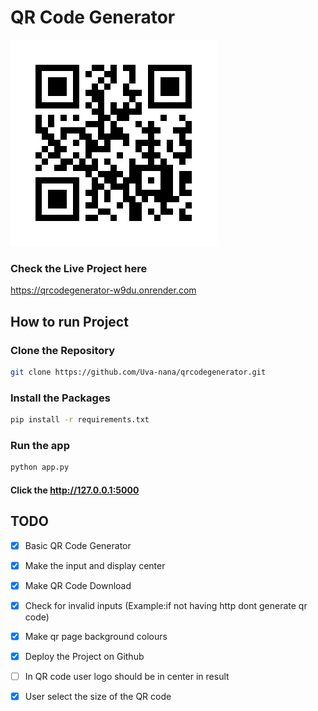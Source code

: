 # QR Code Generator

![GitHub Logo](/static/qr.png)

### Check the Live Project here
https://qrcodegenerator-w9du.onrender.com

## How to run Project

### Clone the Repository
```bash
git clone https://github.com/Uva-nana/qrcodegenerator.git
```

### Install the Packages
```bash
pip install -r requirements.txt
```

### Run the app
```bash
python app.py
```

#### Click the  http://127.0.0.1:5000

## TODO

- [x] Basic QR Code Generator
- [x] Make the input and display center
- [x] Make QR Code Download
- [x] Check for invalid inputs (Example:if not having http dont generate qr code)
- [x] Make qr page background colours
- [x] Deploy the Project on Github
-[ ] In QR code user logo should be in center in result

- [x] User select the size of the QR code





